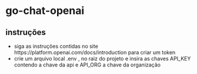 # go-chat-openai

## instruções
<ul>
    <li>siga as instruções contidas no site https://platform.openai.com/docs/introduction para criar um token </li>
    <li>crie um arquivo local .env , no raiz do projeto e insira as chaves API_KEY contendo a chave da api e API_ORG a chave da organização</li>
</ul>

